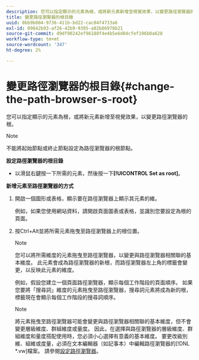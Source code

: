 ```yaml
---
description: 您可以指定顯示的元素為根，或將新元素新增至視覺效果，以變更路徑瀏覽器的根。
title: 變更路徑瀏覽器的根目錄
uuid: 0bb9b004-9736-411b-bd22-cac04f4733a6
exl-id: 09842b93-af26-42b9-9395-a02b86978b21
source-git-commit: d9df90242ef96188f4e4b5e6d04cfef196b0a628
workflow-type: tm+mt
source-wordcount: '347'
ht-degree: 2%

---
```


# 變更路徑瀏覽器的根目錄{#change-the-path-browser-s-root}

您可以指定顯示的元素為根，或將新元素新增至視覺效果，以變更路徑瀏覽器的根。

>[!NOTE]
>
>不能將起始節點或終止節點設定為路徑瀏覽器的根節點。

**設定路徑瀏覽器的根目錄**

* 以滑鼠右鍵按一下所需的元素，然後按一下&#x200B;**[!UICONTROL Set as root]**。

**新增元素至路徑瀏覽器的方式**

1. 開啟一個圖形或表格，顯示要在路徑瀏覽器上顯示其元素的維。

   例如，如果您使用網站資料，請開啟頁面圖表或表格，並識別您要設定為根的頁面。

1. 按Ctrl+Alt並將所需元素拖曳至路徑瀏覽器上的根位置。

   >[!NOTE]
   >
   >您可以將所需維度的元素拖曳至路徑瀏覽器，以變更與路徑瀏覽器相關聯的基本維度。 此元素會成為路徑瀏覽器的新根，而路徑瀏覽器左上角的標籤會變更，以反映此元素的維度。

   例如，假設您建立一個頁面路徑瀏覽器，顯示每個工作階段的頁面順序。 如果您要將「搜尋詞」維度的元素拖曳至路徑瀏覽器，搜尋詞元素將成為新的根，標籤現在會顯示每個工作階段的搜尋詞順序。

   >[!NOTE]
   >
   >將元素拖曳至路徑瀏覽器可能會變更與路徑瀏覽器相關聯的基本維度，但不會變更層級維度、群組維度或量度。 因此，在選擇與路徑瀏覽器的層級維度、群組維度和量度搭配使用時，您必須小心選擇有意義的基本維度。 要更改級別維、組維或度量，必須在文本編輯器（如記事本）中編輯路徑瀏覽器的[!DNL *.vw]檔案。 請參閱[設定路徑瀏覽器](../../../../home/c-get-started/c-intf-anlys-ftrs/t-config-path-brwsr.md#task-bbb3ddaa140a414f984b697c2b8202a3)。
